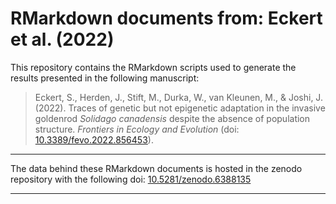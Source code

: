 # RMarkdown documents from: Eckert et al. (2022)

This repository contains the RMarkdown scripts used to generate the results presented in the following manuscript:
>Eckert, S., Herden, J., Stift, M., Durka, W., van Kleunen, M., \& Joshi, J. (2022). Traces of genetic but not epigenetic adaptation in the invasive goldenrod _Solidago canadensis_ despite the absence of population structure. _Frontiers in Ecology and Evolution_ (doi: [10.3389/fevo.2022.856453](https://www.doi.org/10.3389/fevo.2022.856453)).

---

The data behind these RMarkdown documents is hosted in the zenodo repository with the following doi: [10.5281/zenodo.6388135](https://www.doi.org/10.5281/zenodo.6388135)

---

